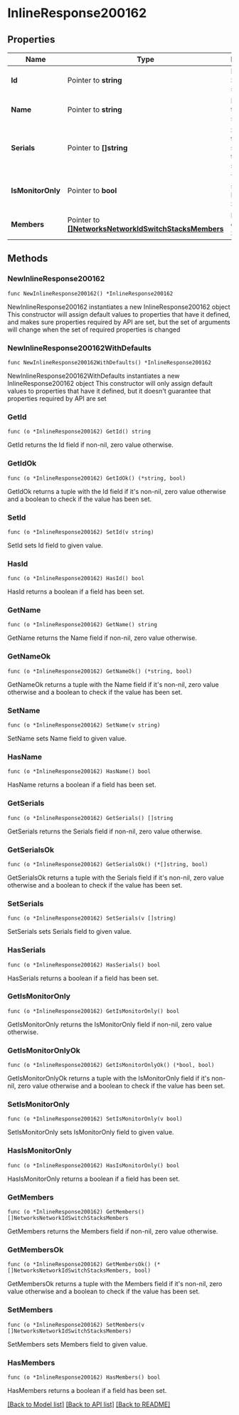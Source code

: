 # InlineResponse200162

## Properties

Name | Type | Description | Notes
------------ | ------------- | ------------- | -------------
**Id** | Pointer to **string** | ID of the Switch stack | [optional] 
**Name** | Pointer to **string** | Name of the Switch stack | [optional] 
**Serials** | Pointer to **[]string** | Serials of the switches in the switch stack | [optional] 
**IsMonitorOnly** | Pointer to **bool** | Tells if stack is Monitored Stack. | [optional] 
**Members** | Pointer to [**[]NetworksNetworkIdSwitchStacksMembers**](NetworksNetworkIdSwitchStacksMembers.md) | Members of the Stack | [optional] 

## Methods

### NewInlineResponse200162

`func NewInlineResponse200162() *InlineResponse200162`

NewInlineResponse200162 instantiates a new InlineResponse200162 object
This constructor will assign default values to properties that have it defined,
and makes sure properties required by API are set, but the set of arguments
will change when the set of required properties is changed

### NewInlineResponse200162WithDefaults

`func NewInlineResponse200162WithDefaults() *InlineResponse200162`

NewInlineResponse200162WithDefaults instantiates a new InlineResponse200162 object
This constructor will only assign default values to properties that have it defined,
but it doesn't guarantee that properties required by API are set

### GetId

`func (o *InlineResponse200162) GetId() string`

GetId returns the Id field if non-nil, zero value otherwise.

### GetIdOk

`func (o *InlineResponse200162) GetIdOk() (*string, bool)`

GetIdOk returns a tuple with the Id field if it's non-nil, zero value otherwise
and a boolean to check if the value has been set.

### SetId

`func (o *InlineResponse200162) SetId(v string)`

SetId sets Id field to given value.

### HasId

`func (o *InlineResponse200162) HasId() bool`

HasId returns a boolean if a field has been set.

### GetName

`func (o *InlineResponse200162) GetName() string`

GetName returns the Name field if non-nil, zero value otherwise.

### GetNameOk

`func (o *InlineResponse200162) GetNameOk() (*string, bool)`

GetNameOk returns a tuple with the Name field if it's non-nil, zero value otherwise
and a boolean to check if the value has been set.

### SetName

`func (o *InlineResponse200162) SetName(v string)`

SetName sets Name field to given value.

### HasName

`func (o *InlineResponse200162) HasName() bool`

HasName returns a boolean if a field has been set.

### GetSerials

`func (o *InlineResponse200162) GetSerials() []string`

GetSerials returns the Serials field if non-nil, zero value otherwise.

### GetSerialsOk

`func (o *InlineResponse200162) GetSerialsOk() (*[]string, bool)`

GetSerialsOk returns a tuple with the Serials field if it's non-nil, zero value otherwise
and a boolean to check if the value has been set.

### SetSerials

`func (o *InlineResponse200162) SetSerials(v []string)`

SetSerials sets Serials field to given value.

### HasSerials

`func (o *InlineResponse200162) HasSerials() bool`

HasSerials returns a boolean if a field has been set.

### GetIsMonitorOnly

`func (o *InlineResponse200162) GetIsMonitorOnly() bool`

GetIsMonitorOnly returns the IsMonitorOnly field if non-nil, zero value otherwise.

### GetIsMonitorOnlyOk

`func (o *InlineResponse200162) GetIsMonitorOnlyOk() (*bool, bool)`

GetIsMonitorOnlyOk returns a tuple with the IsMonitorOnly field if it's non-nil, zero value otherwise
and a boolean to check if the value has been set.

### SetIsMonitorOnly

`func (o *InlineResponse200162) SetIsMonitorOnly(v bool)`

SetIsMonitorOnly sets IsMonitorOnly field to given value.

### HasIsMonitorOnly

`func (o *InlineResponse200162) HasIsMonitorOnly() bool`

HasIsMonitorOnly returns a boolean if a field has been set.

### GetMembers

`func (o *InlineResponse200162) GetMembers() []NetworksNetworkIdSwitchStacksMembers`

GetMembers returns the Members field if non-nil, zero value otherwise.

### GetMembersOk

`func (o *InlineResponse200162) GetMembersOk() (*[]NetworksNetworkIdSwitchStacksMembers, bool)`

GetMembersOk returns a tuple with the Members field if it's non-nil, zero value otherwise
and a boolean to check if the value has been set.

### SetMembers

`func (o *InlineResponse200162) SetMembers(v []NetworksNetworkIdSwitchStacksMembers)`

SetMembers sets Members field to given value.

### HasMembers

`func (o *InlineResponse200162) HasMembers() bool`

HasMembers returns a boolean if a field has been set.


[[Back to Model list]](../README.md#documentation-for-models) [[Back to API list]](../README.md#documentation-for-api-endpoints) [[Back to README]](../README.md)


